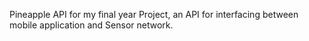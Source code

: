 Pineapple API for my final year Project, an API for interfacing between mobile application and Sensor network. 
